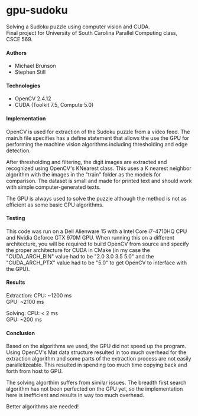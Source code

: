 # gpu-sudoku
Solving a Sudoku puzzle using computer vision and CUDA.  
Final project for University of South Carolina Parallel Computing class, CSCE 569.

#### Authors
- Michael Brunson
- Stephen Still

#### Technologies
- OpenCV 2.4.12
- CUDA (Toolkit 7.5, Compute 5.0)

#### Implementation
OpenCV is used for extraction of the Sudoku puzzle from a video feed. The main.h file specifies has a define statement that allows the use the GPU for performing the machine vision algorithms including thresholding and edge detection.

After thresholding and filtering, the digit images are extracted and recognized using OpenCV's KNearest class. This uses a K nearest neighbor algorithm with the images in the "train" folder as the models for comparison. The dataset is small and made for printed text and should work with simple computer-generated texts.

The GPU is always used to solve the puzzle although the method is not as efficient as some basic CPU algorithms.

#### Testing
This code was run on a Dell Alienware 15 with a Intel Core i7-4710HQ CPU and Nvidia Geforce GTX 970M GPU. When running this on a different architecture, you will be required to build OpenCV from source and specify the proper architecture for CUDA in CMake (in my case the "CUDA_ARCH_BIN" value had to be "2.0 3.0 3.5 5.0" and the "CUDA_ARCH_PTX" value had to be "5.0" to get OpenCV to interface with the GPU).

#### Results
Extraction:
CPU: ~1200 ms  
GPU: ~2100 ms  

Solving:
CPU: < 2 ms  
GPU: ~200 ms  

#### Conclusion
Based on the algorithms we used, the GPU did not speed up the program. Using OpenCV's Mat data structure resulted in too much overhead for the extraction algorithm and some parts of the extraction process are not easily parallelizeable. This resulted in spending too much time copying back and forth from host to GPU.

The solving algorthim suffers from similar issues. The breadth first search algorithm has not been perfected on the GPU yet, so the implementation here is inefficient and results in way too much overhead.

Better algorithms are needed!
